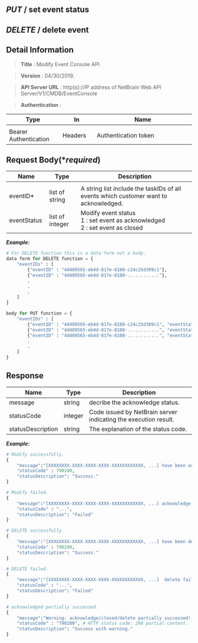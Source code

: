 
## ***PUT*** / set event status
## ***DELETE*** / delete event 

## Detail Information

> **Title** : Modify Event Console API<br>

> **Version** : 04/30/2019.

> **API Server URL** : http(s)://IP address of NetBrain Web API Server/V1/CMDB/EventConsole

> **Authentication** : 

|**Type**|**In**|**Name**|
|------|------|------|
|<img width=100/>|<img width=100/>|<img width=500/>|
|Bearer Authentication| Headers | Authentication token | 

## Request Body(****required***)

|**Name**|**Type**|**Description**|
|------|------|------|
|<img width=100/>|<img width=100/>|<img width=500/>|
|eventID* | list of string  | A string list include the taskIDs of all events which customer want to acknowledged. |
|eventStatus| list of integer | Modify event status<br> 1 : set event as acknowledged<br> 2 : set event as closed | # Only for PUT function

***Example:***


```python
# For DELETE function this is a data form not a body.
data form for DELETE function = {
    "eventIDs" : [
        {"eventID" : "4d409565-eb4d-817e-8180-c24c25d309c1"},
        {"eventID" : "4d409565-eb4d-817e-8180-............"},
        .
        .
        .
    ]
}

body for PUT function = {
    "eventIDs" : [
        {"eventID" : "4d409565-eb4d-817e-8180-c24c25d309c1", "eventStatus" : [1]}, #set event as acknowledged
        {"eventID" : "4d409565-eb4d-817e-8180-............", "eventStatus" : [2]}, #set event as closed
        {"eventID" : "4d409565-eb4d-817e-8180-............", "eventStatus" : [1, 2]}, #set event as acknowledged and closed
        .
        .
    ]
}


```

## Response

|**Name**|**Type**|**Description**|
|------|------|------|
|message | string |decribe the acknowledge status.|
|statusCode| integer | Code issued by NetBrain server indicating the execution result.  |
|statusDescription| string | The explanation of the status code. |

***Example:***


```python
# Modify successfully.
{
    "message":"[XXXXXXXX-XXXX-XXXX-XXXX-XXXXXXXXXXXX, ...] have been acknowledged successfully, [XXXXXXXX-XXXX-XXXX-XXXX-XXXXXXXXXXXX, ...] have been closed successfully!"
    "statusCode" : 790200,
    "statusDescription": "Success."
}

# Modify failed.
{
    "message":"[XXXXXXXX-XXXX-XXXX-XXXX-XXXXXXXXXXXX, ...] acknowledge or close failed! Reason:...",
    "statusCode" : "...",
    "statusDescription": "Failed"
}

# DELETE successfully.
{
    "message":"[XXXXXXXX-XXXX-XXXX-XXXX-XXXXXXXXXXXX, ...] have been delete successfully!"
    "statusCode" : 790200,
    "statusDescription": "Success."
}

# DELETE failed.
{
    "message":"[XXXXXXXX-XXXX-XXXX-XXXX-XXXXXXXXXXXX, ...]  delete failed! Reason:...",
    "statusCode" : "...",
    "statusDescription": "Failed"
}

# acknowledged partially successed.
{
    "message":"Warning: acknowledge/closed/delete partially successed! Reason:[XXXXXXXX-XXXX-XXXX-XXXX-XXXXXXXXXXXX, ...] in "eventIDs" list are not found.",
    "statusCode" : "790200", # HTTP status code: 200 partial content.
    "statusDescription": "Success with warning."
}
```

